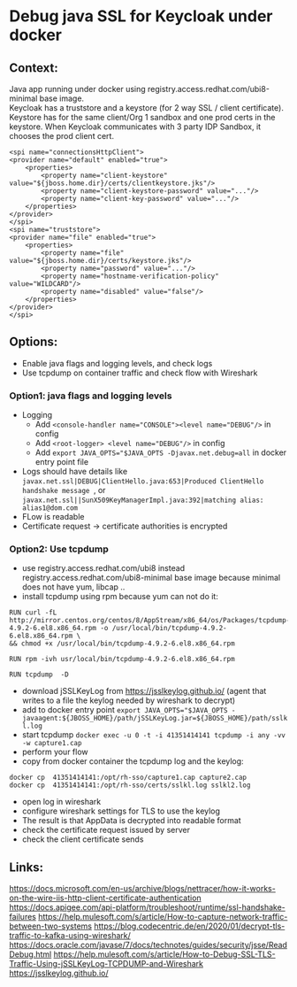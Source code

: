 # Debug java SSL for Keycloak under docker

## Context: 
Java app running under docker using registry.access.redhat.com/ubi8-minimal base image.  
Keycloak has a truststore and a keystore (for 2 way SSL / client certificate).
Keystore has for the same client/Org 1 sandbox and one prod certs in the keystore.
When Keycloak communicates with 3 party IDP Sandbox, it chooses the prod client cert.

```
<spi name="connectionsHttpClient">
<provider name="default" enabled="true">
    <properties>
        <property name="client-keystore" value="${jboss.home.dir}/certs/clientkeystore.jks"/>
        <property name="client-keystore-password" value="..."/>
        <property name="client-key-password" value="..."/>
    </properties>
</provider>
</spi>
<spi name="truststore">
<provider name="file" enabled="true">
    <properties>
        <property name="file" value="${jboss.home.dir}/certs/keystore.jks"/>
        <property name="password" value="..."/>
        <property name="hostname-verification-policy" value="WILDCARD"/>
        <property name="disabled" value="false"/>
    </properties>
</provider>
</spi>
```


## Options:
- Enable java flags and logging levels, and check logs
- Use tcpdump on container traffic and check flow with Wireshark

### Option1: java flags and logging levels
- Logging  
    - Add `<console-handler name="CONSOLE"><level name="DEBUG"/>` in config  
    - Add `<root-logger> <level name="DEBUG"/>` in config  
    - Add `export JAVA_OPTS="$JAVA_OPTS -Djavax.net.debug=all` in docker entry point file  
- Logs should have details like `javax.net.ssl|DEBUG|ClientHello.java:653|Produced ClientHello handshake message `, or `javax.net.ssl||SunX509KeyManagerImpl.java:392|matching alias: alias1@dom.com`
- FLow is readable
- Certificate request -> certificate authorities is encrypted


### Option2: Use tcpdump
- use registry.access.redhat.com/ubi8 instead registry.access.redhat.com/ubi8-minimal base image because minimal does not have yum, libcap ..
- install tcpdump using rpm because yum can not do it:
``` 
RUN curl -fL http://mirror.centos.org/centos/8/AppStream/x86_64/os/Packages/tcpdump-4.9.2-6.el8.x86_64.rpm -o /usr/local/bin/tcpdump-4.9.2-6.el8.x86_64.rpm \
&& chmod +x /usr/local/bin/tcpdump-4.9.2-6.el8.x86_64.rpm

RUN rpm -ivh usr/local/bin/tcpdump-4.9.2-6.el8.x86_64.rpm

RUN tcpdump  -D
```
- download jSSLKeyLog from https://jsslkeylog.github.io/ (agent that writes to a file the keylog needed by wireshark to decrypt)
- add to docker entry point `export JAVA_OPTS="$JAVA_OPTS -javaagent:${JBOSS_HOME}/path/jSSLKeyLog.jar=${JBOSS_HOME}/path/sslkl.log`
- start tcpdump `docker exec -u 0 -t -i 41351414141 tcpdump -i any -vv -w capture1.cap`
- perform your flow
- copy from docker container the tcpdump log and the keylog:
```
docker cp  41351414141:/opt/rh-sso/capture1.cap capture2.cap
docker cp  41351414141:/opt/rh-sso/certs/sslkl.log sslkl2.log
```
- open log in wireshark
- configure wireshark settings for TLS to use the keylog
- The result is that AppData is decrypted into readable format
- check the certificate request issued by server
- check the client certificate sends


## Links:
https://docs.microsoft.com/en-us/archive/blogs/nettracer/how-it-works-on-the-wire-iis-http-client-certificate-authentication
https://docs.apigee.com/api-platform/troubleshoot/runtime/ssl-handshake-failures
https://help.mulesoft.com/s/article/How-to-capture-network-traffic-between-two-systems
https://blog.codecentric.de/en/2020/01/decrypt-tls-traffic-to-kafka-using-wireshark/
https://docs.oracle.com/javase/7/docs/technotes/guides/security/jsse/ReadDebug.html
https://help.mulesoft.com/s/article/How-to-Debug-SSL-TLS-Traffic-Using-jSSLKeyLog-TCPDUMP-and-Wireshark
https://jsslkeylog.github.io/
